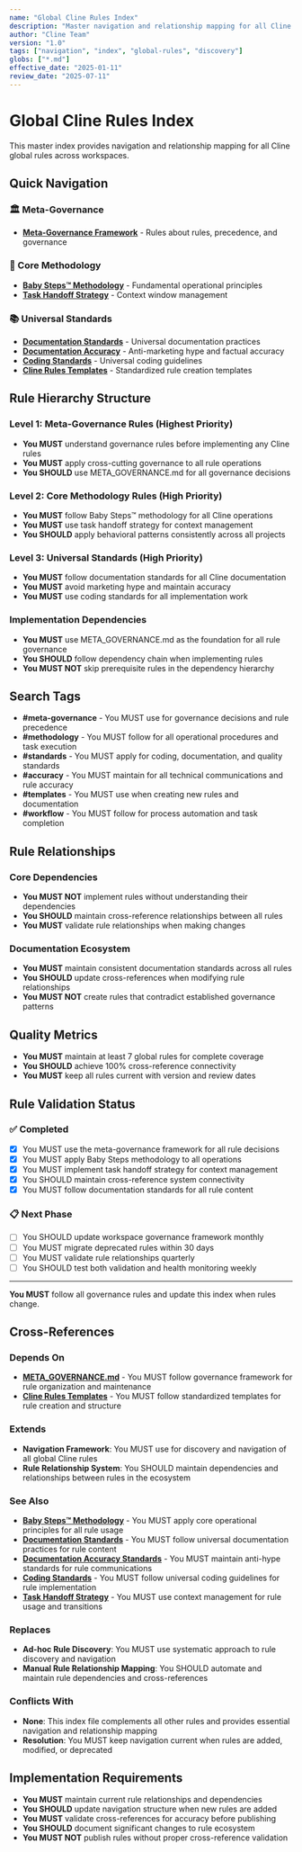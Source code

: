 ```yaml
---
name: "Global Cline Rules Index"
description: "Master navigation and relationship mapping for all Cline global rules"
author: "Cline Team"
version: "1.0"
tags: ["navigation", "index", "global-rules", "discovery"]
globs: ["*.md"]
effective_date: "2025-01-11"
review_date: "2025-07-11"
---
```


# Global Cline Rules Index

This master index provides navigation and relationship mapping for all Cline global rules across workspaces.

## Quick Navigation

### 🏛️ Meta-Governance
- **[Meta-Governance Framework](META_GOVERNANCE.md)** - Rules about rules, precedence, and governance

### 🔧 Core Methodology
- **[Baby Steps™ Methodology](baby-steps.md)** - Fundamental operational principles
- **[Task Handoff Strategy](new-task-automation.md)** - Context window management

### 📚 Universal Standards
- **[Documentation Standards](documentation-standards.md)** - Universal documentation practices
- **[Documentation Accuracy](documentation-accuracy.md)** - Anti-marketing hype and factual accuracy
- **[Coding Standards](coding-standards.md)** - Universal coding guidelines
- **[Cline Rules Templates](rule-templates.md)** - Standardized rule creation templates

## Rule Hierarchy Structure

### Level 1: Meta-Governance Rules (Highest Priority)
- **You MUST** understand governance rules before implementing any Cline rules
- **You MUST** apply cross-cutting governance to all rule operations  
- **You SHOULD** use META_GOVERNANCE.md for all governance decisions

### Level 2: Core Methodology Rules (High Priority)
- **You MUST** follow Baby Steps™ methodology for all Cline operations
- **You MUST** use task handoff strategy for context management
- **You SHOULD** apply behavioral patterns consistently across all projects

### Level 3: Universal Standards (High Priority)
- **You MUST** follow documentation standards for all Cline documentation
- **You MUST** avoid marketing hype and maintain accuracy
- **You MUST** use coding standards for all implementation work

### Implementation Dependencies
- **You MUST** use META_GOVERNANCE.md as the foundation for all rule governance
- **You SHOULD** follow dependency chain when implementing rules
- **You MUST NOT** skip prerequisite rules in the dependency hierarchy

## Search Tags

- **#meta-governance** - You MUST use for governance decisions and rule precedence
- **#methodology** - You MUST follow for all operational procedures and task execution
- **#standards** - You MUST apply for coding, documentation, and quality standards
- **#accuracy** - You MUST maintain for all technical communications and rule accuracy
- **#templates** - You MUST use when creating new rules and documentation
- **#workflow** - You MUST follow for process automation and task completion

## Rule Relationships

### Core Dependencies
- **You MUST NOT** implement rules without understanding their dependencies
- **You SHOULD** maintain cross-reference relationships between all rules
- **You MUST** validate rule relationships when making changes

### Documentation Ecosystem
- **You MUST** maintain consistent documentation standards across all rules
- **You SHOULD** update cross-references when modifying rule relationships
- **You MUST NOT** create rules that contradict established governance patterns

## Quality Metrics

- **You MUST** maintain at least 7 global rules for complete coverage
- **You SHOULD** achieve 100% cross-reference connectivity
- **You MUST** keep all rules current with version and review dates

## Rule Validation Status

### ✅ Completed
- [x] You MUST use the meta-governance framework for all rule decisions
- [x] You MUST apply Baby Steps methodology to all operations
- [x] You MUST implement task handoff strategy for context management
- [x] You SHOULD maintain cross-reference system connectivity
- [x] You MUST follow documentation standards for all rule content

### 📋 Next Phase
- [ ] You SHOULD update workspace governance framework monthly
- [ ] You MUST migrate deprecated rules within 30 days
- [ ] You MUST validate rule relationships quarterly
- [ ] You SHOULD test both validation and health monitoring weekly

---

**You MUST** follow all governance rules and update this index when rules change.

## Cross-References

### Depends On
- **[META_GOVERNANCE.md](META_GOVERNANCE.md)** - You MUST follow governance framework for rule organization and maintenance
- **[Cline Rules Templates](rule-templates.md)** - You MUST follow standardized templates for rule creation and structure

### Extends
- **Navigation Framework**: You MUST use for discovery and navigation of all global Cline rules
- **Rule Relationship System**: You SHOULD maintain dependencies and relationships between rules in the ecosystem

### See Also
- **[Baby Steps™ Methodology](baby-steps.md)** - You MUST apply core operational principles for all rule usage
- **[Documentation Standards](documentation-standards.md)** - You MUST follow universal documentation practices for rule content
- **[Documentation Accuracy Standards](documentation-accuracy.md)** - You MUST maintain anti-hype standards for rule communications
- **[Coding Standards](coding-standards.md)** - You MUST follow universal coding guidelines for rule implementation
- **[Task Handoff Strategy](new-task-automation.md)** - You MUST use context management for rule usage and transitions

### Replaces
- **Ad-hoc Rule Discovery**: You MUST use systematic approach to rule discovery and navigation
- **Manual Rule Relationship Mapping**: You SHOULD automate and maintain rule dependencies and cross-references

### Conflicts With
- **None**: This index file complements all other rules and provides essential navigation and relationship mapping
- **Resolution**: You MUST keep navigation current when rules are added, modified, or deprecated

## Implementation Requirements
- **You MUST** maintain current rule relationships and dependencies
- **You SHOULD** update navigation structure when new rules are added
- **You MUST** validate cross-references for accuracy before publishing
- **You SHOULD** document significant changes to rule ecosystem
- **You MUST NOT** publish rules without proper cross-reference validation
